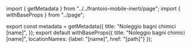 import { getMetadata } from "../../frantoio-mobile-inerti/page";
import { withBaseProps } from "../page";

export const metadata = getMetadata({
  title: "Noleggio bagni chimici [name]",
});
export default withBaseProps({ 
  title: "Noleggio bagni chimici [name]", 
  locationNames: {label: "[name]", href: "[path]"} 
});
